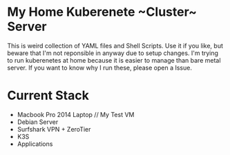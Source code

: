 # My Home Kuberenete ~Cluster~ Server
This is weird collection of YAML files and Shell Scripts. Use it if you like, but beware that I'm not reponsible in anyway due to setup changes. I'm trying to run kuberenetes at home because it is easier to manage than bare metal server. If you want to know why I run these, please open a Issue.

# Current Stack
* Macbook Pro 2014 Laptop // My Test VM
* Debian Server
* Surfshark VPN + ZeroTier
* K3S
* Applications
